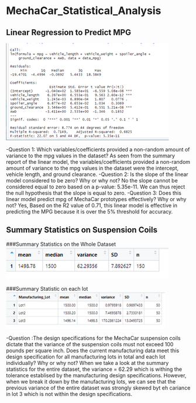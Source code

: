 # MechaCar_Statistical_Analysis

## Linear Regression to Predict MPG
![Regression_Model_Summary_Statistics.png](images/Regression_Model_Summary_Statistics.png)

-Question 1: Which variables/coefficients provided a non-random amount of variance to the mpg values in the dataset?
As seen from the summary report of the linear model, the variables/coefficients provided a non-random amount of variance to the mpg values in the dataset were the intercept, vehicle length, and ground clearance.
-Question 2: Is the slope of the linear model considered to be zero? Why or why not?
No the slope cannot be considered equal to zero based on a p-value: 5.35e-11. We can thus reject the null hypothesis that the slope is equal to zero.
-Question 3: Does this linear model predict mpg of MechaCar prototypes effectively? Why or why not?
Yes, Based on the R2 value of 0.71, this linear model is effective in predicting the MPG because it is over the 5% threshold for accuracy. 

## Summary Statistics on Suspension Coils

###Summary Statistics on the Whole Dataset
![total_summary.png](images/total_summary.png)

###Summary Statistic on each lot
![lot_summary.png](images/lot_summary.png)

-Question :The design specifications for the MechaCar suspension coils dictate that the variance of the suspension coils must not exceed 100 pounds per square inch. Does the current manufacturing data meet this design specification for all manufacturing lots in total and each lot individually? Why or why not?
When we take a look at the summary statistics for the entire dataset, the variance = 62.29 which is withing the tolerance establised by the manufacturing design specifications.    However, when we break it down by the manufacturing lots, we can see that the previous variance of the entire dataset was strongly skewed byt eh cariance in lot 3 which is not within the design specifications.  
